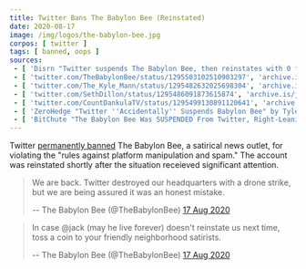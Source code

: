 ```yaml
---
title: Twitter Bans The Babylon Bee (Reinstated)
date: 2020-08-17
image: /img/logos/the-babylon-bee.jpg
corpos: [ twitter ]
tags: [ banned, oops ]
sources:
 - [ 'Disrn "Twitter suspends The Babylon Bee, then reinstates with 0 followers" by Adam Ford (17 Aug 2020)', 'disrn.com/news/twitter-suspends-the-babylon-bee' ]
 - [ 'twitter.com/TheBabylonBee/status/1295503102510903297', 'archive.is/FbRLy' ]
 - [ 'twitter.com/The_Kyle_Mann/status/1295482632025698304', 'archive.is/Zt6pw' ]
 - [ 'twitter.com/SethDillon/status/1295486091873615874', 'archive.is/jkOnt' ]
 - [ 'twitter.com/CountDankulaTV/status/1295499130891120641', 'archive.is/u1YFj' ]
 - [ 'ZeroHedge "Twitter ''Accidentally'' Suspends Babylon Bee" by Tyler Durden (17 Aug 2020)', 'archive.is/jWXBT' ]
 - [ 'BitChute "The Babylon Bee Was SUSPENDED From Twitter, Right-Leaning Satire Is Under Threat From Social Media" by @Timcast (18 Aug 2020)', 'www.bitchute.com/video/AYaIbDLga6Y/' ]
---
```


Twitter [permanently banned](notice.jpg) The Babylon Bee, a satirical news
outlet, for violating the "rules against platform manipulation and spam." The
account was reinstated shortly after the situation receieved significant
attention.

> We are back. Twitter destroyed our headquarters with a drone strike, but we
> are being assured it was an honest mistake.
>
> -- The Babylon Bee (@TheBabylonBee) [17 Aug 2020](http://archive.is/FbRLy)

> In case @jack (may he live forever) doesn't reinstate us next time, toss a
> coin to your friendly neighborhood satirists.
>
> -- The Babylon Bee (@TheBabylonBee) [17 Aug 2020](http://archive.is/PYJS2)
